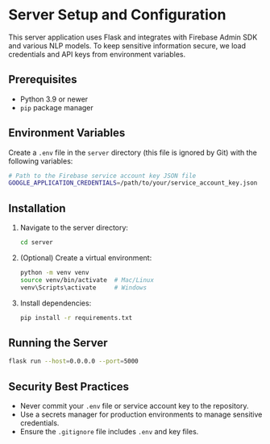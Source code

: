 # Server Setup and Configuration

This server application uses Flask and integrates with Firebase Admin SDK and various NLP models. To keep sensitive information secure, we load credentials and API keys from environment variables.

## Prerequisites
- Python 3.9 or newer
- `pip` package manager

## Environment Variables
Create a `.env` file in the `server` directory (this file is ignored by Git) with the following variables:

```bash
# Path to the Firebase service account key JSON file
GOOGLE_APPLICATION_CREDENTIALS=/path/to/your/service_account_key.json
```

## Installation

1. Navigate to the server directory:
   ```bash
   cd server
   ```
2. (Optional) Create a virtual environment:
   ```bash
   python -m venv venv
   source venv/bin/activate  # Mac/Linux
   venv\Scripts\activate     # Windows
   ```
3. Install dependencies:
   ```bash
   pip install -r requirements.txt
   ```

## Running the Server
```bash
flask run --host=0.0.0.0 --port=5000
```

## Security Best Practices
- Never commit your `.env` file or service account key to the repository.
- Use a secrets manager for production environments to manage sensitive credentials.
- Ensure the `.gitignore` file includes `.env` and key files. 